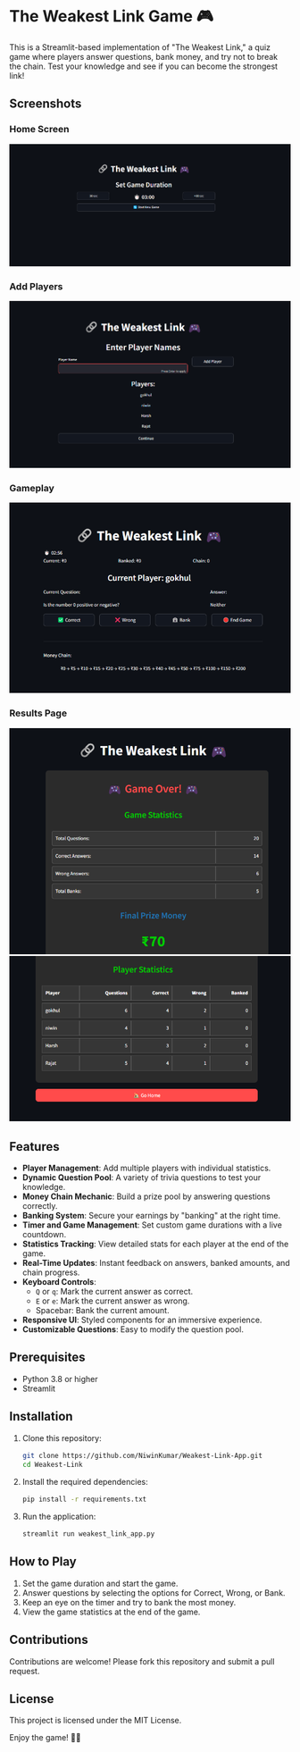 
# The Weakest Link Game 🎮

This is a Streamlit-based implementation of "The Weakest Link," a quiz game where players answer questions, bank money, 
and try not to break the chain. Test your knowledge and see if you can become the strongest link!

## Screenshots
### Home Screen
![Home Screen](screenshots/home.png)

### Add Players
![Add Players](screenshots/players.png)

### Gameplay
![Gameplay](screenshots/game.png)

### Results Page
![Results Page](screenshots/results.png)
![Results Page](screenshots/results2.png)


## Features
- **Player Management**: Add multiple players with individual statistics.
- **Dynamic Question Pool**: A variety of trivia questions to test your knowledge.
- **Money Chain Mechanic**: Build a prize pool by answering questions correctly.
- **Banking System**: Secure your earnings by "banking" at the right time.
- **Timer and Game Management**: Set custom game durations with a live countdown.
- **Statistics Tracking**: View detailed stats for each player at the end of the game.
- **Real-Time Updates**: Instant feedback on answers, banked amounts, and chain progress.
- **Keyboard Controls**:
  - `Q` or `q`: Mark the current answer as correct.
  - `E` or `e`: Mark the current answer as wrong.
  - Spacebar: Bank the current amount.
- **Responsive UI**: Styled components for an immersive experience.
- **Customizable Questions**: Easy to modify the question pool.

## Prerequisites
- Python 3.8 or higher
- Streamlit

## Installation
1. Clone this repository:
   ```bash
   git clone https://github.com/NiwinKumar/Weakest-Link-App.git
   cd Weakest-Link
   ```
2. Install the required dependencies:
   ```bash
   pip install -r requirements.txt
   ```
3. Run the application:
   ```bash
   streamlit run weakest_link_app.py
   ```

## How to Play
1. Set the game duration and start the game.
2. Answer questions by selecting the options for Correct, Wrong, or Bank.
3. Keep an eye on the timer and try to bank the most money.
4. View the game statistics at the end of the game.

## Contributions
Contributions are welcome! Please fork this repository and submit a pull request.

## License
This project is licensed under the MIT License.

Enjoy the game! 🔗🎉
